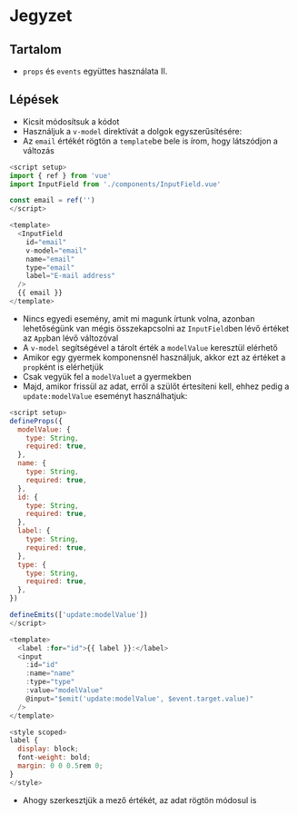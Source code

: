 # Jegyzet

## Tartalom

- `props` és `events` együttes használata II.

## Lépések

- Kicsit módosítsuk a kódot
- Használjuk a `v-model` direktívát a dolgok egyszerűsítésére:
- Az `email` értékét rögtön a `template`be bele is írom, hogy látszódjon a változás

```js
<script setup>
import { ref } from 'vue'
import InputField from './components/InputField.vue'

const email = ref('')
</script>

<template>
  <InputField
    id="email"
    v-model="email"
    name="email"
    type="email"
    label="E-mail address"
  />
  {{ email }}
</template>
```

- Nincs egyedi esemény, amit mi magunk írtunk volna, azonban lehetőségünk van mégis összekapcsolni az `InputField`ben lévő értéket az `App`ban lévő változóval
- A `v-model` segítségével a tárolt érték a `modelValue` keresztül elérhető
- Amikor egy gyermek komponensnél használjuk, akkor ezt az értéket a `prop`ként is elérhetjük
- Csak vegyük fel a `modelValue`t a gyermekben
- Majd, amikor frissül az adat, erről a szülőt értesíteni kell, ehhez pedig a `update:modelValue` eseményt használhatjuk:

```js
<script setup>
defineProps({
  modelValue: {
    type: String,
    required: true,
  },
  name: {
    type: String,
    required: true,
  },
  id: {
    type: String,
    required: true,
  },
  label: {
    type: String,
    required: true,
  },
  type: {
    type: String,
    required: true,
  },
})

defineEmits(['update:modelValue'])
</script>

<template>
  <label :for="id">{{ label }}:</label>
  <input
    :id="id"
    :name="name"
    :type="type"
    :value="modelValue"
    @input="$emit('update:modelValue', $event.target.value)"
  />
</template>

<style scoped>
label {
  display: block;
  font-weight: bold;
  margin: 0 0 0.5rem 0;
}
</style>
```

- Ahogy szerkesztjük a mező értékét, az adat rögtön módosul is

